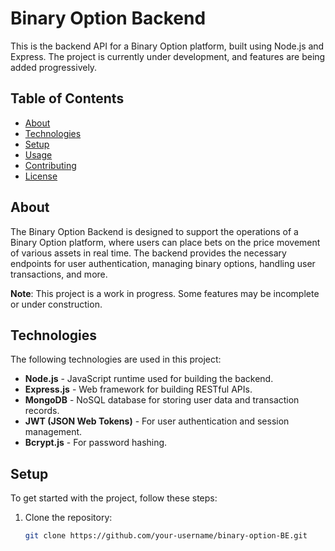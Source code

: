 # Binary Option Backend

This is the backend API for a Binary Option platform, built using Node.js and Express. The project is currently under development, and features are being added progressively.

## Table of Contents

- [About](#about)
- [Technologies](#technologies)
- [Setup](#setup)
- [Usage](#usage)
- [Contributing](#contributing)
- [License](#license)

## About

The Binary Option Backend is designed to support the operations of a Binary Option platform, where users can place bets on the price movement of various assets in real time. The backend provides the necessary endpoints for user authentication, managing binary options, handling user transactions, and more.

**Note**: This project is a work in progress. Some features may be incomplete or under construction.

## Technologies

The following technologies are used in this project:

- **Node.js** - JavaScript runtime used for building the backend.
- **Express.js** - Web framework for building RESTful APIs.
- **MongoDB** - NoSQL database for storing user data and transaction records.
- **JWT (JSON Web Tokens)** - For user authentication and session management.
- **Bcrypt.js** - For password hashing.

## Setup

To get started with the project, follow these steps:

1. Clone the repository:
   ```bash
   git clone https://github.com/your-username/binary-option-BE.git
